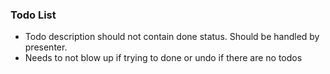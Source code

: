 ### Todo List

- Todo description should not contain done status. Should be handled by presenter.
- Needs to not blow up if trying to done or undo if there are no todos
